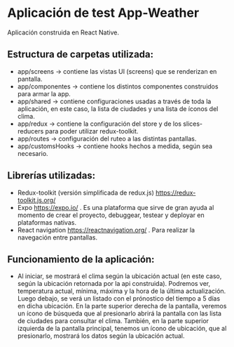 # Aplicación de test App-Weather

Aplicación construida en React Native.

## Estructura de carpetas utilizada:

* app/screens -> contiene las vistas UI (screens) que se renderizan en pantalla.
* app/componentes -> contiene los distintos componentes construidos para armar la app.
* app/shared -> contiene configuraciones usadas a través de toda la aplicación, en este caso, la lista de ciudades y una lista de íconos del clima.
* app/redux -> contiene la configuración del store y de los slices-reducers para poder utilizar redux-toolkit.
* app/routes -> configuración del ruteo a las distintas pantallas.
* app/customsHooks -> contiene hooks hechos a medida, según sea necesario.

## Librerías utilizadas:

* Redux-toolkit (versión simplificada de redux.js) https://redux-toolkit.js.org/
* Expo https://expo.io/ . Es una plataforma que sirve de gran ayuda al momento de crear el proyecto, debuggear, testear y deployar en plataformas nativas.
* React navigation https://reactnavigation.org/ . Para realizar la navegación entre pantallas.

## Funcionamiento de la aplicación:

* Al iniciar, se mostrará el clima según la ubicación actual (en este caso, según la ubicación retornada por la api construida). Podremos ver, temperatura
  actual, mínima, máxima y la hora de la última actualización. Luego debajo, se verá un listado con el prónostico del tiempo a 5 días en dicha ubicación.
  En la parte superior derecha de la pantalla, veremos un ícono de búsqueda que al presionarlo abrirá la pantalla con las lista de ciudades para consultar el clima.
  También, en la parte superior izquierda de la pantalla principal, tenemos un ícono de ubicación, que al presionarlo, mostrará los datos según la ubicación actual.
  


